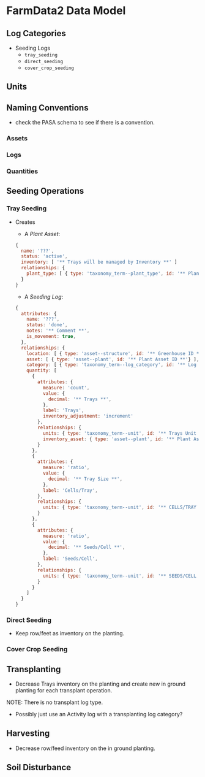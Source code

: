 # FarmData2 Data Model

## Log Categories

- Seeding Logs
  - `tray_seeding`
  - `direct_seeding`
  - `cover_crop_seeding`

## Units

## Naming Conventions

- check the PASA schema to see if there is a convention.

### Assets

### Logs

### Quantities

## Seeding Operations

### Tray Seeding

- Creates

  - A _Plant Asset_:

  ```JavaScript
  {
    name: '???',
    status: 'active',
    inventory: [ '** Trays will be managed by Inventory **' ]
    relationships: {
      plant_type: [ { type: 'taxonomy_term--plant_type', id: '** Plant Type ID **}' ]
    }
  }
  ```

  - A _Seeding Log_:

  ```JavaScript
  {
    attributes: {
      name: '???',
      status: 'done',
      notes: '** Comment **',
      is_movement: true,
    },
    relationships: {
      location: [ { type: 'asset--structure', id: '** Greenhouse ID **'} ],
      asset: [ { type: 'asset--plant', id: '** Plant Asset ID **'} ],
      category: [ { type: 'taxonomy_term--log_category', id: '** Log Category ID **' } ],
      quantity: [
        {
          attributes: {
            measure: 'count',
            value: {
              decimal: '** Trays **',
            },
            label: 'Trays',
            inventory_adjustment: 'increment'
          },
          relationships: {
            units: { type: 'taxonomy_term--unit', id: '** Trays Unit ID **' },
            inventory_asset: { type: 'asset--plant', id: '** Plant Asset ID **' }
          }
        },
        {
          attributes: {
            measure: 'ratio',
            value: {
              decimal: '** Tray Size **',
            },
            label: 'Cells/Tray',
          },
          relationships: {
            units: { type: 'taxonomy_term--unit', id: '** CELLS/TRAY ID **' },
          }
        },
        {
          attributes: {
            measure: 'ratio',
            value: {
              decimal: '** Seeds/Cell **',
            },
            label: 'Seeds/Cell',
          },
          relationships: {
            units: { type: 'taxonomy_term--unit', id: '** SEEDS/CELL ID **' },
          }
        }
      ]
    }
  }
  ```

### Direct Seeding

- Keep row/feet as inventory on the planting.

### Cover Crop Seeding

## Transplanting

- Decrease Trays inventory on the planting and create new in ground planting for each transplant operation.

NOTE: There is no transplant log type.

- Possibly just use an Activity log with a transplanting log category?

## Harvesting

- Decrease row/feed inventory on the in ground planting.

## Soil Disturbance
